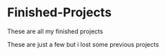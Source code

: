 # Finished-Projects
These are all my finished projects


These are just a few but i lost some previous projects
